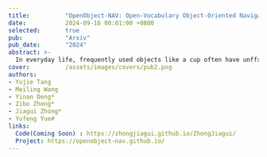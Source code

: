 ```yaml
---
title:          "OpenObject-NAV: Open-Vocabulary Object-Oriented Navigation Based on Dynamic Carrier-Relationship Scene Graph"
date:           2024-09-16 00:01:00 +0800
selected:       true
pub:            "Arxiv"
pub_date:       "2024"
abstract: >-
  In everyday life, frequently used objects like a cup often have unffxed positions and multiple instances within the same category, and their carriers frequently change as well. As a result, it becomes challenging for a robot to efffciently navigate to speciffc instances. To tackle this challenge, the robot must capture and update scene changes and plans continuously. However, current object navigation approaches focus mainly on semantic-level tasks and lack dynamic scene memory updates. This paper captures the relationships between frequently used objects and their static carriers. It constructs an open-vocabulary Carrier-Relationship Scene Graph (CRSG) and updates the carrying status during robot navigation to reffect dynamic changes in frequently used objects. Based on the CRSG, we further propose an instance navigation method that models the navigation process as a Markov Decision Process. At each step, decisions are informed by LLM commonsense knowledge and VLM feature similarity. We designed a series of long-sequence navigation tasks for frequently used everyday items in the Habitat simulator. The results demonstrate that by updating the CRSG, the robot can efffciently locate moved targets. Additionally, we deployed our algorithm on an actual robot and validated its practical effectiveness.
cover:          /assets/images/covers/pub2.png
authors:
- Yujie Tang
- Meiling Wang
- Yinan Deng* 
- Zibo Zheng*
- Jiagui Zhong*
- Yufeng Yue#
links:
  Code(Coming Soon) : https://zhongjiagui.github.io/ZhongJiagui/
  Project: https://openobject-nav.github.io/
---
```

